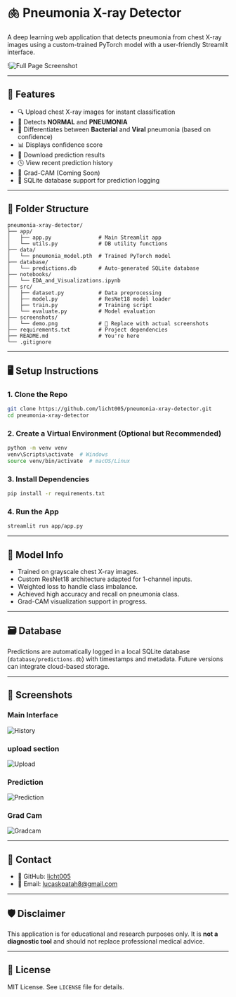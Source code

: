 # 🫁 Pneumonia X-ray Detector

A deep learning web application that detects pneumonia from chest X-ray images using a custom-trained PyTorch model with a user-friendly Streamlit interface.

!![Full Page Screenshot](images/full_page.png)
 

---

## 🚀 Features

- 🔍 Upload chest X-ray images for instant classification
- 🤖 Detects **NORMAL** and **PNEUMONIA**
- 🦠 Differentiates between **Bacterial** and **Viral** pneumonia (based on confidence)
- 📊 Displays confidence score
- 📁 Download prediction results
- 🕓 View recent prediction history
- 🧠 Grad-CAM (Coming Soon)
- 💾 SQLite database support for prediction logging

---

## 📂 Folder Structure

```
pneumonia-xray-detector/
├── app/
│   ├── app.py               # Main Streamlit app
│   └── utils.py             # DB utility functions
├── data/
│   └── pneumonia_model.pth  # Trained PyTorch model
├── database/
│   └── predictions.db       # Auto-generated SQLite database
├── notebooks/
│   └── EDA_and_Visualizations.ipynb
├── src/
│   ├── dataset.py           # Data preprocessing
│   ├── model.py             # ResNet18 model loader
│   ├── train.py             # Training script
│   └── evaluate.py          # Model evaluation
├── screenshots/
│   └── demo.png             # 📸 Replace with actual screenshots
├── requirements.txt         # Project dependencies
├── README.md                # You're here
└── .gitignore
```

---

## 🖥️ Setup Instructions

### 1. Clone the Repo

```bash
git clone https://github.com/licht005/pneumonia-xray-detector.git
cd pneumonia-xray-detector
```

### 2. Create a Virtual Environment (Optional but Recommended)

```bash
python -m venv venv
venv\Scripts\activate  # Windows
source venv/bin/activate  # macOS/Linux
```

### 3. Install Dependencies

```bash
pip install -r requirements.txt
```

### 4. Run the App

```bash
streamlit run app/app.py
```

---

## 🧠 Model Info

- Trained on grayscale chest X-ray images.
- Custom ResNet18 architecture adapted for 1-channel inputs.
- Weighted loss to handle class imbalance.
- Achieved high accuracy and recall on pneumonia class.
- Grad-CAM visualization support in progress.

---

## 🗃️ Database

Predictions are automatically logged in a local SQLite database (`database/predictions.db`) with timestamps and metadata. Future versions can integrate cloud-based storage.

---

## 📸 Screenshots

### Main Interface

![History](images/history.png)

### upload section

![Upload](images/upload_sec.png)

### Prediction

![Prediction](images/prediction.png)

### Grad Cam

![Gradcam](images/gradcam.png)



---

## 📩 Contact

- 👤 GitHub: [licht005](https://github.com/licht005)
- 📧 Email: lucaskpatah8@gmail.com

---

## 🛡️ Disclaimer

This application is for educational and research purposes only. It is **not a diagnostic tool** and should not replace professional medical advice.

---

## 📃 License

MIT License. See `LICENSE` file for details.